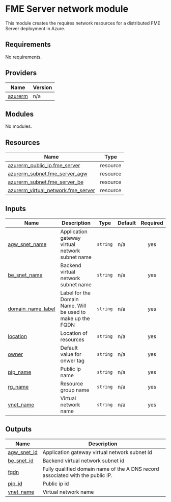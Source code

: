 # FME Server network module
This module creates the requires network resources for a distributed FME Server deployment in Azure.
<!-- BEGIN_TF_DOCS -->
## Requirements

No requirements.

## Providers

| Name | Version |
|------|---------|
| <a name="provider_azurerm"></a> [azurerm](#provider\_azurerm) | n/a |

## Modules

No modules.

## Resources

| Name | Type |
|------|------|
| [azurerm_public_ip.fme_server](https://registry.terraform.io/providers/hashicorp/azurerm/latest/docs/resources/public_ip) | resource |
| [azurerm_subnet.fme_server_agw](https://registry.terraform.io/providers/hashicorp/azurerm/latest/docs/resources/subnet) | resource |
| [azurerm_subnet.fme_server_be](https://registry.terraform.io/providers/hashicorp/azurerm/latest/docs/resources/subnet) | resource |
| [azurerm_virtual_network.fme_server](https://registry.terraform.io/providers/hashicorp/azurerm/latest/docs/resources/virtual_network) | resource |

## Inputs

| Name | Description | Type | Default | Required |
|------|-------------|------|---------|:--------:|
| <a name="input_agw_snet_name"></a> [agw\_snet\_name](#input\_agw\_snet\_name) | Application gateway virtual network subnet name | `string` | n/a | yes |
| <a name="input_be_snet_name"></a> [be\_snet\_name](#input\_be\_snet\_name) | Backend virtual network subnet name | `string` | n/a | yes |
| <a name="input_domain_name_label"></a> [domain\_name\_label](#input\_domain\_name\_label) | Label for the Domain Name. Will be used to make up the FQDN | `string` | n/a | yes |
| <a name="input_location"></a> [location](#input\_location) | Location of resources | `string` | n/a | yes |
| <a name="input_owner"></a> [owner](#input\_owner) | Default value for onwer tag | `string` | n/a | yes |
| <a name="input_pip_name"></a> [pip\_name](#input\_pip\_name) | Public ip name | `string` | n/a | yes |
| <a name="input_rg_name"></a> [rg\_name](#input\_rg\_name) | Resource group name | `string` | n/a | yes |
| <a name="input_vnet_name"></a> [vnet\_name](#input\_vnet\_name) | Virtual network name | `string` | n/a | yes |

## Outputs

| Name | Description |
|------|-------------|
| <a name="output_agw_snet_id"></a> [agw\_snet\_id](#output\_agw\_snet\_id) | Application gateway virtual network subnet id |
| <a name="output_be_snet_id"></a> [be\_snet\_id](#output\_be\_snet\_id) | Backend virtual network subnet id |
| <a name="output_fqdn"></a> [fqdn](#output\_fqdn) | Fully qualified domain name of the A DNS record associated with the public IP. |
| <a name="output_pip_id"></a> [pip\_id](#output\_pip\_id) | Public ip id |
| <a name="output_vnet_name"></a> [vnet\_name](#output\_vnet\_name) | Virtual network name |
<!-- END_TF_DOCS --> 